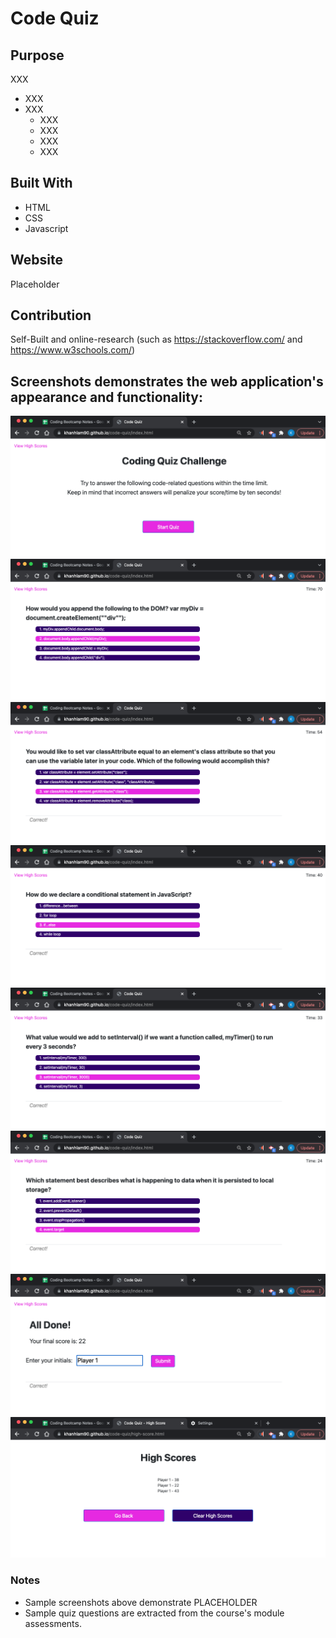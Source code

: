 # Code Quiz

## Purpose
XXX
* XXX
* XXX
    - XXX
    - XXX
    - XXX
    - XXX


## Built With
* HTML
* CSS
* Javascript


## Website
Placeholder

## Contribution
Self-Built and online-research (such as https://stackoverflow.com/ and https://www.w3schools.com/)

## Screenshots demonstrates the web application's appearance and functionality:
![Screenshot-01](./assets/images/ss1.png)
![Screenshot-02](./assets/images/ss2.png)
![Screenshot-03](./assets/images/ss3.png)
![Screenshot-04](./assets/images/ss4.png)
![Screenshot-05](./assets/images/ss5.png)
![Screenshot-06](./assets/images/ss6.png)
![Screenshot-07](./assets/images/ss7.png)
![Screenshot-08](./assets/images/ss8.png)

### Notes
* Sample screenshots above demonstrate PLACEHOLDER
* Sample quiz questions are extracted from the course's module assessments.